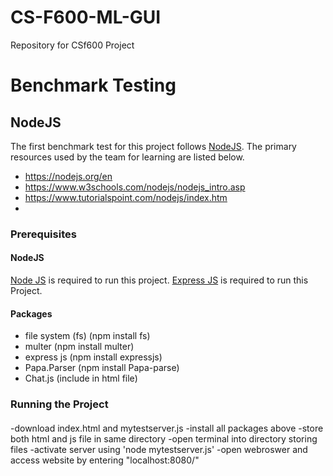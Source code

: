 # CS-F600-ML-GUI
Repository for CSf600 Project 

# Benchmark Testing
## NodeJS
The first benchmark test for this project follows [NodeJS](https://nodejs.org/en). The primary resources used by the team for learning are listed below.
- https://nodejs.org/en
- https://www.w3schools.com/nodejs/nodejs_intro.asp
- https://www.tutorialspoint.com/nodejs/index.htm
- 
  
### Prerequisites
#### NodeJS
[Node JS](https://nodejs.org/en) is required to run this project. 
[Express JS](https://expressjs.com/) is required to run this Project.


#### Packages
- file system (fs) (npm install fs)
- multer (npm install multer)
- express js (npm install expressjs)
- Papa.Parser (npm install Papa-parse)
- Chat.js (include  <script src="https://cdn.jsdelivr.net/npm/chart.js"></script> in html file)
  


### Running the Project
#### 
  -download index.html and mytestserver.js
  -install all packages above
  -store both html and js file in same directory
  -open terminal into directory storing files
  -activate server using 'node mytestserver.js'
  -open webroswer and access website by entering "localhost:8080/"
  


